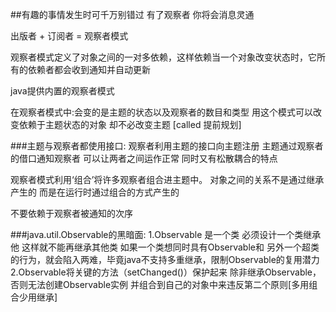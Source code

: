 ##有趣的事情发生时可千万别错过  有了观察者 你将会消息灵通

出版者 + 订阅者 = 观察者模式

观察者模式定义了对象之间的一对多依赖，这样依赖当一个对象改变状态时，它所有的依赖者都会收到通知并自动更新

java提供内置的观察者模式

在观察者模式中:会变的是主题的状态以及观察者的数目和类型
用这个模式可以改变依赖于主题状态的对象 却不必改变主题 [called 提前规划]

###主题与观察者都使用接口:
    观察者利用主题的接口向主题注册
    主题通过观察者的借口通知观察者
    可以让两者之间运作正常 同时又有松散耦合的特点

观察者模式利用‘组合’将许多观察者组合进主题中。
对象之间的关系不是通过继承产生的 而是在运行时通过组合的方式产生的

不要依赖于观察者被通知的次序

###java.util.Observable的黑暗面:
    1.Observable 是一个类 必须设计一个类继承他 这样就不能再继承其他类 如果一个类想同时具有Observable和
    另外一个超类的行为，就会陷入两难，毕竟java不支持多重继承，限制Observable的复用潜力
    2.Observable将关键的方法（setChanged()）保护起来 除非继承Observable，否则无法创建Observable实例
    并组合到自己的对象中来违反第二个原则[多用组合少用继承]
    
    